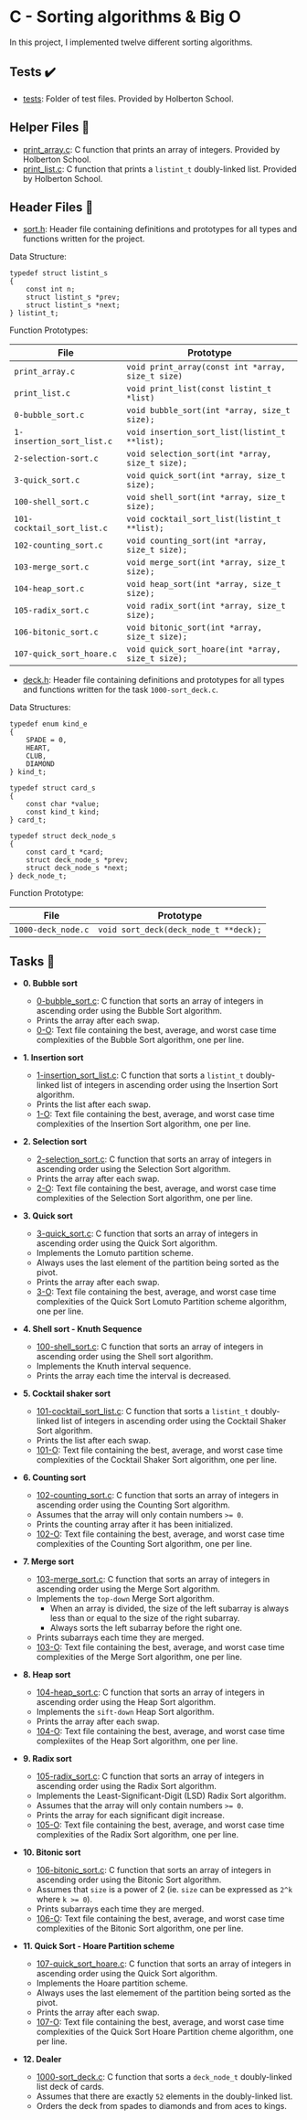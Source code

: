 # C - Sorting algorithms & Big O

In this project, I implemented twelve different sorting algorithms.

## Tests :heavy_check_mark:

* [tests](./tests): Folder of test files. Provided by Holberton School.

## Helper Files :raised_hands:

* [print_array.c](./print_array.c): C function that prints an array of
integers. Provided by Holberton School.
* [print_list.c](./print_list.c): C function that prints a `listint_t`
doubly-linked list. Provided by Holberton School.

## Header Files :file_folder:

* [sort.h](./sort.h): Header file containing definitions and prototypes for
all types and functions written for the project.

Data Structure:
```
typedef struct listint_s
{
	const int n;
	struct listint_s *prev;
	struct listint_s *next;
} listint_t;
```

Function Prototypes:

| File                       | Prototype                                         |
| -------------------------- | ------------------------------------------------- |
| `print_array.c`            | `void print_array(const int *array, size_t size)` |
| `print_list.c`             | `void print_list(const listint_t *list)`          |
| `0-bubble_sort.c`          | `void bubble_sort(int *array, size_t size);`      |
| `1-insertion_sort_list.c`  | `void insertion_sort_list(listint_t **list);`     |
| `2-selection-sort.c`       | `void selection_sort(int *array, size_t size);`   |
| `3-quick_sort.c`           | `void quick_sort(int *array, size_t size);`       |
| `100-shell_sort.c`         | `void shell_sort(int *array, size_t size);`       |
| `101-cocktail_sort_list.c` | `void cocktail_sort_list(listint_t **list);`      |
| `102-counting_sort.c`      | `void counting_sort(int *array, size_t size);`    |
| `103-merge_sort.c`         | `void merge_sort(int *array, size_t size);`       |
| `104-heap_sort.c`          | `void heap_sort(int *array, size_t size);`        |
| `105-radix_sort.c`         | `void radix_sort(int *array, size_t size);`       |
| `106-bitonic_sort.c`       | `void bitonic_sort(int *array, size_t size);`     |
| `107-quick_sort_hoare.c`   | `void quick_sort_hoare(int *array, size_t size);` |

* [deck.h](./deck.h): Header file containing definitions and prototypes for all types
and functions written for the task `1000-sort_deck.c`.

Data Structures:
```
typedef enum kind_e
{
	SPADE = 0,
	HEART,
	CLUB,
	DIAMOND
} kind_t;

typedef struct card_s
{
	const char *value;
	const kind_t kind;
} card_t;

typedef struct deck_node_s
{
	const card_t *card;
	struct deck_node_s *prev;
	struct deck_node_s *next;
} deck_node_t;
```

Function Prototype:

| File               | Prototype                             |
| ------------------ | ------------------------------------- |
| `1000-deck_node.c` | `void sort_deck(deck_node_t **deck);` |

## Tasks :page_with_curl:

* **0. Bubble sort**
  * [0-bubble_sort.c](./0-bubble_sort.c): C function that sorts an array of integers
  in ascending order using the Bubble Sort algorithm.
  * Prints the array after each swap.
  * [0-O](./0-O): Text file containing the best, average, and worst case time
  complexities of the Bubble Sort algorithm, one per line.

* **1. Insertion sort**
  * [1-insertion_sort_list.c](./1-insertion_sort_list.c): C function that sorts a
  `listint_t` doubly-linked list of integers in ascending order using the
  Insertion Sort algorithm.
  * Prints the list after each swap.
  * [1-O](./1-O): Text file containing the best, average, and worst case time
  complexities of the Insertion Sort algorithm, one per line.

* **2. Selection sort**
  * [2-selection_sort.c](./2-selection_sort.c): C function that sorts an array of
  integers in ascending order using the Selection Sort algorithm.
  * Prints the array after each swap.
  * [2-O](./2-O): Text file containing the best, average, and worst case time
  complexities of the Selection Sort algorithm, one per line.

* **3. Quick sort**
  * [3-quick_sort.c](./3-quick_sort.c): C function that sorts an array of
  integers in ascending order using the Quick Sort algorithm.
  * Implements the Lomuto partition scheme.
  * Always uses the last element of the partition being sorted as the pivot.
  * Prints the array after each swap.
  * [3-O](./3-O): Text file containing the best, average, and worst case time
  complexities of the Quick Sort Lomuto Partition scheme algorithm, one per line.

* **4. Shell sort - Knuth Sequence**
  * [100-shell_sort.c](./100-shell_sort.c): C function that sorts an array of
  integers in ascending order using the Shell sort algorithm.
  * Implements the Knuth interval sequence.
  * Prints the array each time the interval is decreased.

* **5. Cocktail shaker sort**
  * [101-cocktail_sort_list.c](./101-cocktail_sort_list.c): C function that sorts
  a `listint_t` doubly-linked list of integers in ascending order using the Cocktail Shaker
  Sort algorithm.
  * Prints the list after each swap.
  * [101-O](./101-O): Text file containing the best, average, and worst case time
  complexities of the Cocktail Shaker Sort algorithm, one per line.

* **6. Counting sort**
  * [102-counting_sort.c](./102-counting_sort.c): C function that sorts an array
  of integers in ascending order using the Counting Sort algorithm.
  * Assumes that the array will only contain numbers `>= 0`.
  * Prints the counting array after it has been initialized.
  * [102-O](./102-O): Text file containing the best, average, and worst case time
  complexities of the Counting Sort algorithm, one per line.

* **7. Merge sort**
  * [103-merge_sort.c](./103-merge_sort.c): C function that sorts an array of integers in
  ascending order using the Merge Sort algorithm.
  * Implements the `top-down` Merge Sort algorithm.
    * When an array is divided, the size of the left subarray is always less than
    or equal to the size of the right subarray.
    * Always sorts the left subarray before the right one.
  * Prints subarrays each time they are merged.
  * [103-O](./103-O): Text file containing the best, average, and worst case time
  complexities of the Merge Sort algorithm, one per line.

* **8. Heap sort**
  * [104-heap_sort.c](./104-heap_sort.c): C function that sorts an array of integers
  in ascending order using the Heap Sort algorithm.
  * Implements the `sift-down` Heap Sort algorithm.
  * Prints the array after each swap.
  * [104-O](./104-O): Text file containing the best, average, and worst case time
  complexiites of the Heap Sort algorithm, one per line.

* **9. Radix sort**
  * [105-radix_sort.c](./105-radix_sort.c): C function that sorts an array of
  integers in ascending order using the Radix Sort algorithm.
  * Implements the Least-Significant-Digit (LSD) Radix Sort algorithm.
  * Assumes that the array will only contain numbers `>= 0`.
  * Prints the array for each significant digit increase.
  * [105-O](./105-O): Text file containing the best, average, and worst case time
  complexities of the Radix Sort algorithm, one per line.

* **10. Bitonic sort**
  * [106-bitonic_sort.c](./106-bitonic_sort.c): C function that sorts an array of integers
  in ascending order using the Bitonic Sort algorithm.
  * Assumes that `size` is a power of 2 (ie. `size` can be expressed as `2^k`
  where `k >= 0`).
  * Prints subarrays each time they are merged.
  * [106-O](./106-O): Text file containing the best, average, and worst case time
  complexities of the Bitonic Sort algorithm, one per line.

* **11. Quick Sort - Hoare Partition scheme**
  * [107-quick_sort_hoare.c](./107-quick_sort_hoare.c): C function that sorts an array
  of integers in ascending order using the Quick Sort algorithm.
  * Implements the Hoare partition scheme.
  * Always uses the last elemement of the partition being sorted as the pivot.
  * Prints the array after each swap.
  * [107-O](./107-O): Text file containing the best, average, and worst case time
  complexities of the Quick Sort Hoare Partition cheme algorithm, one per line.

* **12. Dealer**
  * [1000-sort_deck.c](./1000-sort_deck.c): C function that sorts a `deck_node_t`
  doubly-linked list deck of cards.
  * Assumes that there are exactly `52` elements in the doubly-linked list.
  * Orders the deck from spades to diamonds and from aces to kings.

